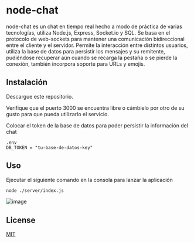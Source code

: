 # node-chat

node-chat es un chat en tiempo real hecho a modo de práctica de varias tecnologías, utiliza Node.js, Express, Socket.io y SQL. Se basa en el protocolo de web-sockets para mantener una comunicación bidireccional entre el cliente y el servidor. Permite la interacción entre distintos usuarios, utiliza la base de datos para persistir los mensajes y su remitente, pudiéndose recuperar aún cuando se recarga la pestaña o se pierde la conexión, también incorpora soporte para URLs y emojis. 

## Instalación

Descargue este repositorio.

Verifique que el puerto 3000 se encuentra libre o cámbielo por otro de su gusto para que pueda utilizarlo el servicio.

Colocar el token de la base de datos para poder persistir la información del chat

```
.env
DB_TOKEN = "tu-base-de-datos-key"
```

## Uso
Ejecutar el siguiente comando en la consola para lanzar la aplicación
```bash
node ./server/index.js
```
![image](https://github.com/JS-Wagner/node-chat/assets/81495334/82074389-02c1-490f-8f19-839aeaf3f9c2)


## License
[MIT](https://choosealicense.com/licenses/mit/)
